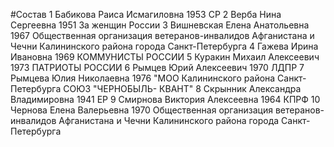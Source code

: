 #Состав
1 Бабикова Раиса Исмагиловна 1953 СР
2 Верба Нина Сергеевна 1951 За женщин России
3 Вишневская Елена Анатольевна 1967 Общественная организация ветеранов-инвалидов Афганистана и Чечни Калининского района города Санкт-Петербурга
4 Гажева Ирина Ивановна 1969 КОММУНИСТЫ РОССИИ
5 Куракин Михаил Алексеевич 1973 ПАТРИОТЫ РОССИИ
6 Рымцев Юрий Алексеевич 1970 ЛДПР
7 Рымцева Юлия Николаевна 1976 \"МОО Калининского района Санкт-Петербурга СОЮЗ \"ЧЕРНОБЫЛЬ- КВАНТ\"
8 Скрынник Александра Владимировна 1941 ЕР
9 Смирнова Виктория Алексеевна 1964 КПРФ
10 Чернова Елена Валерьевна 1970 Общественная организация ветеранов-инвалидов Афганистана и Чечни Калининского района города Санкт-Петербурга
